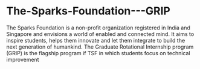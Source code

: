 # The-Sparks-Foundation---GRIP
The Sparks Foundation is a non-profit organization registered in India and Singapore and envisions a world of enabled and connected mind. It aims to inspire students, helps them innovate and let them integrate to build the next generation of humankind. The Graduate Rotational Internship program (GRIP) is the flagship program if TSF in which students focus on technical improvement
